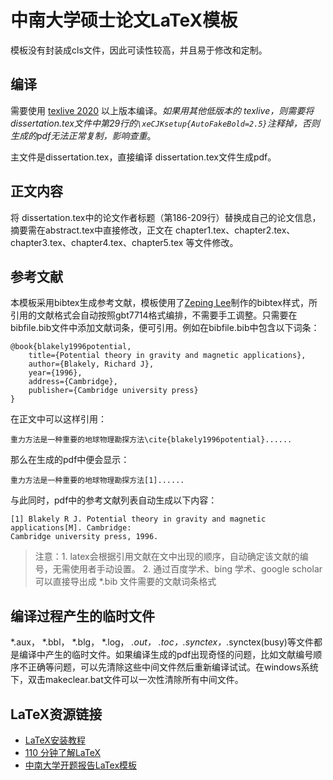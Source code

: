 # 中南大学硕士论文LaTeX模板
模板没有封装成cls文件，因此可读性较高，并且易于修改和定制。
## 编译
需要使用 [texlive 2020](https://mirrors.tuna.tsinghua.edu.cn/CTAN/systems/texlive/Images/) 以上版本编译。*如果用其他低版本的 texlive，则需要将dissertation.tex文件中第29行的`\xeCJKsetup{AutoFakeBold=2.5}`注释掉，否则生成的pdf无法正常复制，影响查重*。 

主文件是dissertation.tex，直接编译 dissertation.tex文件生成pdf。
## 正文内容
将 dissertation.tex中的论文作者标题（第186-209行）替换成自己的论文信息，摘要需在abstract.tex中直接修改，正文在 chapter1.tex、chapter2.tex、chapter3.tex、chapter4.tex、chapter5.tex 等文件修改。
## 参考文献
本模板采用bibtex生成参考文献，模板使用了[Zeping Lee](https://github.com/CTeX-org/gbt7714-bibtex-style)制作的bibtex样式，所引用的文献格式会自动按照gbt7714格式编排，不需要手工调整。只需要在bibfile.bib文件中添加文献词条，便可引用。例如在bibfile.bib中包含以下词条：
```
@book{blakely1996potential,
	title={Potential theory in gravity and magnetic applications},
	author={Blakely, Richard J},
	year={1996},
	address={Cambridge},
	publisher={Cambridge university press}
}
```
在正文中可以这样引用：
```
重力方法是一种重要的地球物理勘探方法\cite{blakely1996potential}......
```
那么在生成的pdf中便会显示：
```
重力方法是一种重要的地球物理勘探方法[1]......
```
与此同时，pdf中的参考文献列表自动生成以下内容：
```
[1] Blakely R J. Potential theory in gravity and magnetic applications[M]. Cambridge:
Cambridge university press, 1996.
```
> 注意：1. latex会根据引用文献在文中出现的顺序，自动确定该文献的编号，无需使用者手动设置。
>    2.  通过百度学术、bing 学术、google scholar可以直接导出成 *.bib 文件需要的文献词条格式

## 编译过程产生的临时文件
*.aux， *.bbl， *.blg， *.log， *.out， *.toc，*.synctex，*.synctex(busy)等文件都是编译中产生的临时文件。如果编译生成的pdf出现奇怪的问题，比如文献编号顺序不正确等问题，可以先清除这些中间文件然后重新编译试试。在windows系统下，双击makeclear.bat文件可以一次性清除所有中间文件。

## LaTeX资源链接
- [LaTeX安装教程](https://github.com/OsbertWang/install-latex/releases/download/v2020.7.1/Install-LaTeX.pdf)
- [110 分钟了解LaTeX](https://mirrors.tuna.tsinghua.edu.cn/CTAN/info/lshort/chinese/lshort-zh-cn.pdf)
- [中南大学开题报告LaTex模板](https://github.com/zhong-yy/CSU_Thesis_Proposal)
